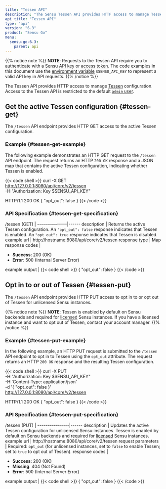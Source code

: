 ```yaml
---
title: "Tessen API"
description: "The Sensu Tessen API provides HTTP access to manage Tessen configuration. Read on for the full reference."
api_title: "Tessen API"
type: "api"
version: "6.3"
product: "Sensu Go"
menu:
  sensu-go-6.3:
    parent: api
---
```


{{% notice note %}}
**NOTE**: Requests to the Tessen API require you to authenticate with a Sensu [API key](../#configure-an-environment-variable-for-api-key-authentication) or [access token](../#authenticate-with-the-authentication-api).
The code examples in this document use the [environment variable](../#configure-an-environment-variable-for-api-key-authentication) `$SENSU_API_KEY` to represent a valid API key in API requests.
{{% /notice %}}

The Tessen API provides HTTP access to manage [Tessen][1] configuration.
Access to the Tessen API is restricted to the default [`admin` user][2].

## Get the active Tessen configuration {#tessen-get}

The `/tessen` API endpoint provides HTTP GET access to the active Tessen configuration.

### Example {#tessen-get-example}

The following example demonstrates an HTTP GET request to the `/tessen` API endpoint.
The request returns an HTTP `200 OK` response and a JSON map that contains the active Tessen configuration, indicating whether Tessen is enabled.

{{< code shell >}}
curl -X GET \
http://127.0.0.1:8080/api/core/v2/tessen \
-H "Authorization: Key $SENSU_API_KEY"

HTTP/1.1 200 OK
{
  "opt_out": false
}
{{< /code >}}

### API Specification {#tessen-get-specification}

/tessen (GET)  | 
---------------|------
description    | Returns the active Tessen configuration. An `"opt_out": false` response indicates that Tessen is enabled. An `"opt_out": true` response indicates that Tessen is disabled.
example url    | http://hostname:8080/api/core/v2/tessen
response type  | Map
response codes | <ul><li>**Success**: 200 (OK)</li><li>**Error**: 500 (Internal Server Error)</li></ul>
example output | {{< code shell >}}
{
  "opt_out": false
}
{{< /code >}}

## Opt in to or out of Tessen {#tessen-put}

The `/tessen` API endpoint provides HTTP PUT access to opt in to or opt out of Tessen for unlicensed Sensu instances.

{{% notice note %}}
**NOTE**: Tessen is enabled by default on Sensu backends and required for [licensed](../../operations/maintain-sensu/license) Sensu instances.
If you have a licensed instance and want to opt out of Tessen, contact your account manager.
{{% /notice %}}

### Example {#tessen-put-example}

In the following example, an HTTP PUT request is submitted to the `/tessen` API endpoint to opt in to Tessen using the `opt_out` attribute.
The request returns an HTTP `200 OK` response and the resulting Tessen configuration.

{{< code shell >}}
curl -X PUT \
-H "Authorization: Key $SENSU_API_KEY" \
-H 'Content-Type: application/json' \
-d '{
  "opt_out": false
}' \
http://127.0.0.1:8080/api/core/v2/tessen

HTTP/1.1 200 OK
{
  "opt_out": false
}
{{< /code >}}

### API Specification {#tessen-put-specification}

/tessen (PUT) | 
----------------|------
description     | Updates the active Tessen configuration for unlicensed Sensu instances. Tessen is enabled by default on Sensu backends and required for [licensed][3] Sensu instances.
example url     | http://hostname:8080/api/core/v2/tessen
request parameters | Required: `opt_out` (for unlicensed instances, set to `false` to enable Tessen; set to `true` to opt out of Tessen).
response codes   | <ul><li>**Success**: 200 (OK)</li><li> **Missing**: 404 (Not Found)</li><li>**Error**: 500 (Internal Server Error)</li></ul>
example output | {{< code shell >}}
{
  "opt_out": false
}
{{< /code >}}

[1]: ../../operations/monitor-sensu/tessen/
[2]: ../../operations/control-access/rbac#default-users
[3]: ../../operations/maintain-sensu/license
